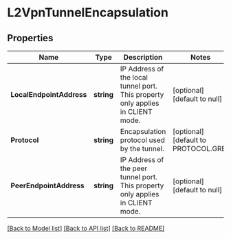 # L2VpnTunnelEncapsulation

## Properties
Name | Type | Description | Notes
------------ | ------------- | ------------- | -------------
**LocalEndpointAddress** | **string** | IP Address of the local tunnel port. This property only applies in CLIENT mode.  | [optional] [default to null]
**Protocol** | **string** | Encapsulation protocol used by the tunnel. | [optional] [default to PROTOCOL.GRE]
**PeerEndpointAddress** | **string** | IP Address of the peer tunnel port. This property only applies in CLIENT mode.  | [optional] [default to null]

[[Back to Model list]](../README.md#documentation-for-models) [[Back to API list]](../README.md#documentation-for-api-endpoints) [[Back to README]](../README.md)

